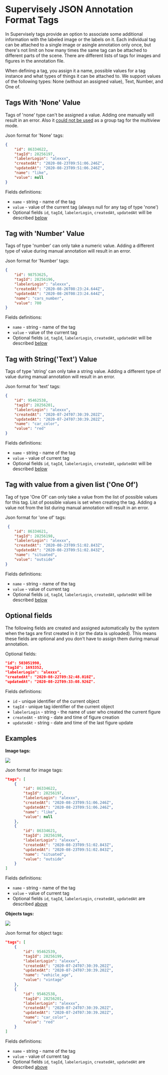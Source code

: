 # Supervisely JSON Annotation Format Tags

In Supervisely tags provide an option to associate some additional information with the labeled image or the labels on it. Each individual tag can be attached to a single image or asingle annotation only once, but there's not limit on how many times the same tag can be attached to different parts of the scene. There are different lists of tags for images and figures in the annotation file.

When defining a tag, you assign it a name, possible values for a tag instance and what types of things it can be attached to. We support values of the following types: None (without an assigned value), Text, Number, and One of. 

## Tags With 'None' Value 

Tags of 'none' type can't be assigned a value. Adding one manually will result in an error. Also it [could not be used](../supervisely-annotation-json-format/project-classes-and-tags.md#fields-definitions) as a group tag for the multiview mode.

Json format for 'None' tags:

```json
{
    "id": 86334622,
    "tagId": 28256197,
    "labelerLogin": "alexxx",
    "createdAt": "2020-08-23T09:51:06.246Z",
    "updatedAt": "2020-08-23T09:51:06.246Z",
    "name": "like",
    "value": null
}
```

Fields definitions:

- `name` - string - name of the tag
- `value` - value of the current tag (always null for any tag of type 'none')
- Optional fields `id`, `tagId`, `labelerLogin`, `createdAt`, `updatedAt` will be described [below](#Optional-fields)

## Tag with 'Number' Value

Tags of type 'number' can only take a numeric value. Adding a different type of value during manual annotation will result in an error.

Json format for 'Number' tags:

```json
{
    "id": 98753625,
    "tagId": 28256196,
    "labelerLogin": "alexxx",
    "createdAt": "2020-08-26T08:23:24.644Z",
    "updatedAt": "2020-08-26T08:23:24.644Z",
    "name": "cars_number",
    "value": 700
}
```

Fields definitions:

- `name` - string - name of the tag
- `value` - value of the current tag
- Optional fields `id`, `tagId`, `labelerLogin`, `createdAt`, `updatedAt` will be described [below](#Optional-fields)

## Tag with String('Text') Value

Tags of type 'string' can only take a string value. Adding a different type of value during manual annotation will result in an error.

Json format for 'text' tags:

```json
{
    "id": 95462538,
    "tagId": 28256201,
    "labelerLogin": "alexxx",
    "createdAt": "2020-07-24T07:30:39.202Z",
    "updatedAt": "2020-07-24T07:30:39.202Z",
    "name": "car_color",
    "value": "red"
}
```

Fields definitions:

- `name` - string - name of the tag
- `value` - value of current tag
- Optional fields `id`, `tagId`, `labelerLogin`, `createdAt`, `updatedAt` will be described [below](#Optional-fields)

## Tag with value from a given list ('One Of')

Tag of type 'One Of' can only take a value from the list of possible values for this tag. List of possible values is set when creating the tag. Adding a value not from the list during manual annotation will result in an error.

Json format for 'one of' tags:

```json
 {
    "id": 86334621,
    "tagId": 28256198,
    "labelerLogin": "alexxx",
    "createdAt": "2020-08-23T09:51:02.843Z",
    "updatedAt": "2020-08-23T09:51:02.843Z",
    "name": "situated",
    "value": "outside"
}
```

Fields definitions:

- `name` - string - name of the tag
- `value` - value of current tag
- Optional fields `id`, `tagId`, `labelerLogin`, `createdAt`, `updatedAt` will be described [below](#Optional-fields)

## Optional fields

The following fields are created and assigned automatically by the system when the tags are first created in it (or the data is uploaded). This means these fields are optional and you don't have to assign them during manual annotation. 

Optional fields:

```json
"id": 503051990,
"tagId": 1693352,
"labelerLogin": "alexxx",
"createdAt": "2020-08-22T09:32:48.010Z",
"updatedAt": "2020-08-22T09:33:08.926Z".
```

Fields definitions:

- `id` - unique identifier of the current object
- `tagId` - unique tag identifier of the current object
- `labelerLogin` - string - the name of user who created the current figure
- `createdAt` - string - date and time of figure creation
- `updatedAt` - string - date and time of the last figure update


## Examples 

**Image tags:**

![](./figures_images/image_tags.png)

Json format for image tags:

```json
"tags": [
    {
        "id": 86334622,
        "tagId": 28256197,
        "labelerLogin": "alexxx",
        "createdAt": "2020-08-23T09:51:06.246Z",
        "updatedAt": "2020-08-23T09:51:06.246Z",
        "name": "like",
        "value": null
    },
    {
        "id": 86334621,
        "tagId": 28256198,
        "labelerLogin": "alexxx",
        "createdAt": "2020-08-23T09:51:02.843Z",
        "updatedAt": "2020-08-23T09:51:02.843Z",
        "name": "situated",
        "value": "outside"
    }
]
```

Fields definitions:

- `name` - string - name of the tag
- `value` - value of current tag
- Optional fields `id`, `tagId`, `labelerLogin`, `createdAt`, `updatedAt` are described [above](#Optional-fields)


**Objects tags:**

![](./figures_images/object_tags.png)

Json format for object tags:

```json
"tags": [
    {
        "id": 95462539,
        "tagId": 28256199,
        "labelerLogin": "alexxx",
        "createdAt": "2020-07-24T07:30:39.202Z",
        "updatedAt": "2020-07-24T07:30:39.202Z",
        "name": "vehicle_age",
        "value": "vintage"
    },
    {
        "id": 95462538,
        "tagId": 28256201,
        "labelerLogin": "alexxx",
        "createdAt": "2020-07-24T07:30:39.202Z",
        "updatedAt": "2020-07-24T07:30:39.202Z",
        "name": "car_color",
        "value": "red"
    }
]
```

Fields definitions:

- `name` - string - name of the tag
- `value` - value of current tag
- Optional fields `id`, `tagId`, `labelerLogin`, `createdAt`, `updatedAt` are described [above](#Optional-fields)

